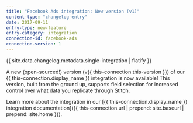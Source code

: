 ```yaml
---
title: "Facebook Ads integration: New version (v1)"
content-type: "changelog-entry"
date: 2017-09-11
entry-type: new-feature
entry-category: integration
connection-id: facebook-ads
connection-version: 1
---
```


{{ site.data.changelog.metadata.single-integration | flatify }}

A new (open-sourced!) version (v{{ this-connection.this-version }}) of our {{ this-connection.display_name }} integration is now available! This version, built from the ground up, supports field selection for increased control over what data you replicate through Stitch.

Learn more about the integration in our [{{ this-connection.display_name }} integration documentation]({{ this-connection.url | prepend: site.baseurl | prepend: site.home }}). 